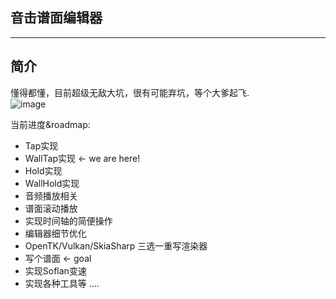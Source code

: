 ## 音击谱面编辑器
----
## 简介
懂得都懂，目前超级无敌大坑，很有可能弃坑，等个大爹起飞.<br>
![image](https://user-images.githubusercontent.com/7549173/147376592-f957a94b-ec6a-42ab-a742-f097b8748273.png)

当前进度&roadmap:
* Tap实现 
* WallTap实现 <- we are here!
* Hold实现
* WallHold实现
* 音频播放相关
* 谱面滚动播放
* 实现时间轴的简便操作
* 编辑器细节优化
* OpenTK/Vulkan/SkiaSharp 三选一重写渲染器
* 写个谱面 <- goal
* 实现Soflan变速
* 实现各种工具等
....
